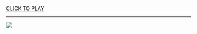 
<a href="https://premium76.site?title=black_white_cool_math_games&ref=12M">CLICK TO PLAY</a></h3>
<hr>

<a href="https://premium76.site?title=black_white_cool_math_games&ref=12M"><img src="https://clearcache.store/games.png"></a>


